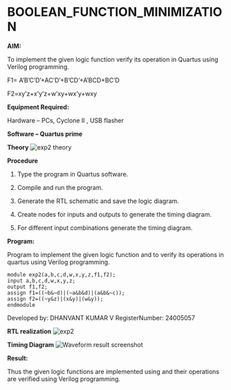 # BOOLEAN_FUNCTION_MINIMIZATION

**AIM:**

To implement the given logic function verify its operation in Quartus using Verilog programming.

F1= A’B’C’D’+AC’D’+B’CD’+A’BCD+BC’D 

F2=xy’z+x’y’z+w’xy+wx’y+wxy

**Equipment Required:**

Hardware – PCs, Cyclone II , USB flasher

**Software – Quartus prime**

**Theory**
![exp2 theory](https://github.com/user-attachments/assets/5be6f815-1555-41ed-b53e-a21bc3b9446d)

**Procedure**

1.	Type the program in Quartus software.

2.	Compile and run the program.

3.	Generate the RTL schematic and save the logic diagram.

4.	Create nodes for inputs and outputs to generate the timing diagram.

5.	For different input combinations generate the timing diagram.


**Program:**

Program to implement the given logic function and to verify its operations in quartus using Verilog programming. 
```
module exp2(a,b,c,d,w,x,y,z,f1,f2);
input a,b,c,d,w,x,y,z;
output f1,f2;
assign f1=((~b&~d)|(~a&b&d)|(a&b&~c));
assign f2=((~y&z)|(x&y)|(w&y));
endmodule
```
Developed by: DHANVANT KUMAR V
RegisterNumber: 24005057 


**RTL realization**
![exp2](https://github.com/user-attachments/assets/54d8066c-702a-4957-b23f-295d29f87ad0)

**Timing Diagram**
![Waveform result screenshot](https://github.com/user-attachments/assets/532326c1-ec01-4109-b218-d36e11ad30e9)

**Result:**

Thus the given logic functions are implemented using and their operations are verified using Verilog programming.

